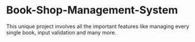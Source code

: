 # Book-Shop-Management-System
This unique project involves all the important features like managing every single book, input validation and many more.
